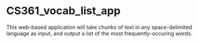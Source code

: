 # CS361_vocab_list_app
This web-based application will take chunks of text in any space-delimited language as input, and output a list of the most frequently-occuring words.
